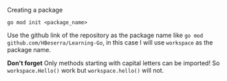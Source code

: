 

Creating a package 

`go mod init <package_name>`

Use the github link of the repository as the package name like `go mod github.com/HBeserra/Learning-Go`, in this case I will use `workspace` as the package name. 




**Don't forget**
  Only methods starting with capital letters can be imported! So `workspace.Hello()` work but `workspace.hello()` will not.